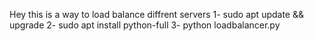 Hey this is a way to load balance diffrent servers 
1- sudo apt update && upgrade
2- sudo apt install python-full
3- python loadbalancer.py
